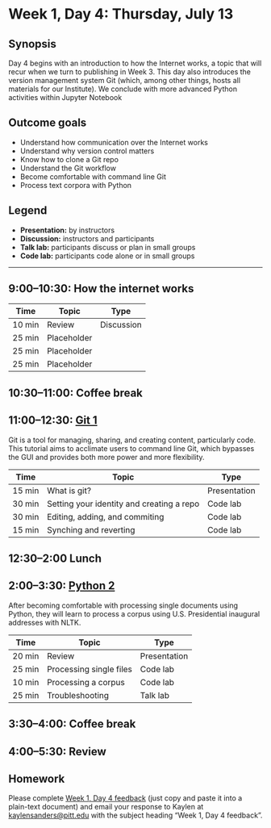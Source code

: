 # Week 1, Day 4: Thursday, July 13

## Synopsis

Day 4 begins with an introduction to how the Internet works, a topic that will recur when we turn to publishing in Week 3. This day also introduces the version management system Git (which, among other things, hosts all materials for our Institute). We conclude with more advanced Python activities within Jupyter Notebook

## Outcome goals
* Understand how communication over the Internet works
* Understand why version control matters
* Know how to clone a Git repo
* Understand the Git workflow
* Become comfortable with command line Git
* Process text corpora with Python

## Legend

* **Presentation:** by instructors
* **Discussion:** instructors and participants
* **Talk lab:** participants discuss or plan in small groups
* **Code lab:** participants code alone or in small groups

______

## 9:00–10:30: How the internet works


Time | Topic | Type
---- | ---- | ----
10 min | Review | Discussion
25 min | Placeholder | 
25 min | Placeholder | 
25 min | Placeholder | 

## 10:30–11:00: Coffee break

## 11:00–12:30: [Git 1](git_tutorial.md)

Git is a tool for managing, sharing, and creating content, particularly code. This tutorial aims to acclimate users to command line Git, which bypasses the GUI and provides both more power and more flexibility.

Time | Topic | Type
---- | ---- | ----
15 min | What is git? | Presentation
30 min | Setting your identity and creating a repo | Code lab
30 min | Editing, adding, and commiting | Code lab
15 min | Synching and reverting | Code lab

## 12:30–2:00 Lunch

## 2:00–3:30: [Python 2](Python%20Clinic%20Day%202.ipynb)

After becoming comfortable with processing single documents using Python, they will learn to process a corpus using U.S. Presidential inaugural addresses with NLTK.

Time | Topic | Type
---- | ---- | ----
20 min | Review | Presentation
25 min | Processing single files | Code lab
10 min | Processing a corpus | Code lab
25 min | Troubleshooting | Talk lab

## 3:30–4:00: Coffee break

## 4:00–5:30: Review

## Homework

Please complete [Week 1, Day 4 feedback](week_1_day_4_feedback.md) (just copy and paste it into a plain-text document) and email your response to Kaylen at [kaylensanders@pitt.edu](mailto:kaylensanders@pitt.edu) with the subject heading “Week 1, Day 4 feedback”.

<!--## Readings (optional)

The following readings are mentioned in the individual activities for this day.-->
